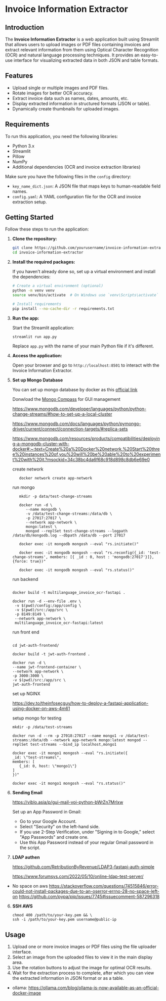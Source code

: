 # Invoice Information Extractor

## Introduction

The **Invoice Information Extractor** is a web application built using Streamlit that allows users to upload images or PDF files containing invoices and extract relevant information from them using Optical Character Recognition (OCR) and natural language processing techniques. It provides an easy-to-use interface for visualizing extracted data in both JSON and table formats.

## Features

- Upload single or multiple images and PDF files.
- Rotate images for better OCR accuracy.
- Extract invoice data such as names, dates, amounts, etc.
- Display extracted information in structured formats (JSON or table).
- Dynamically create thumbnails for uploaded images.

## Requirements

To run this application, you need the following libraries:

- Python 3.x
- Streamlit
- Pillow
- NumPy
- Additional dependencies (OCR and invoice extraction libraries)


Make sure you have the following files in the `config` directory:

- `key_name_dict.json`: A JSON file that maps keys to human-readable field names.
- `config.yaml`: A YAML configuration file for the OCR and invoice extraction setup.

## Getting Started

Follow these steps to run the application:

1. **Clone the repository:**

   ```bash
   git clone https://github.com/yourusername/invoice-information-extractor.git
   cd invoice-information-extractor
   ```

2. **Install the required packages:**

   If you haven't already done so, set up a virtual environment and install the dependencies:

   ```bash
   # Create a virtual environment (optional)
   python -m venv venv
   source venv/bin/activate  # On Windows use `venv\Scripts\activate`
   
   # Install requirements
   pip install --no-cache-dir -r requirements.txt
   ```

3. **Run the app:**

   Start the Streamlit application:

   ```bash
   streamlit run app.py
   ```
   
   Replace `app.py` with the name of your main Python file if it's different.

4. **Access the application:**

   Open your browser and go to `http://localhost:8501` to interact with the Invoice Information Extractor.

5. **Set up Mongo Database**

   You can set up mongo database by docker as this [official link](https://www.mongodb.com/docs/manual/tutorial/install-mongodb-community-with-docker/?msockid=12d1fdc9a4da62680b18e9ffa5036390)

   Donwload the [Mongo Compass](https://www.mongodb.com/try/download/compass) for GUI management

   https://www.mongodb.com/developer/languages/python/python-change-streams/#how-to-set-up-a-local-cluster

   https://www.mongodb.com/docs/languages/python/pymongo-driver/current/connect/connection-targets/#replica-sets

   https://www.mongodb.com/resources/products/compatibilities/deploying-a-mongodb-cluster-with-docker#:~:text=Create%20a%20Docker%20network.%20Start%20three%20instances%20of,you%20will%20be%20able%20to%20experiment%20with%20it.?msockid=34c38bc4da6f68c918d898c8db6e69e0

   create network
   ```shell
      docker network create app-network
   ```

   run mongo
   ```shell
      mkdir -p data/test-change-streams

      docker run -d \
         --name mongodb \
         -v /data/test-change-streams:/data/db \
         -p 27017:27017 \
         --network app-network \
         mongo:latest \
         mongod --replSet test-change-streams --logpath /data/db/mongodb.log --dbpath /data/db --port 27017

      docker exec -it mongodb mongosh --eval "rs.initiate()"
      
      docker exec -it mongodb mongosh --eval "rs.reconfig({_id: 'test-change-streams', members: [{ _id : 0, host : 'mongodb:27017'}]}, {force: true})"

      docker exec -it mongodb mongosh --eval "rs.status()"

   ```

   run backend

   ```shell

   docker build -t multilanguage_invoice_ocr-fastapi .

   docker run -d --env-file .env \
    -v $(pwd)/config:/app/config \
    -v $(pwd)/src:/app/src \
    -p 8149:8149 \
    --network app-network \
    multilanguage_invoice_ocr-fastapi:latest
    ```
   run front end
   ```shell

   cd jwt-auth-frontend/

   docker build -t jwt-auth-frontend .
   
   docker run -d \
   --name jwt-frontend-container \
   --network app-network \
   -p 3000:3000 \
   -v $(pwd)/src:/app/src \
   jwt-auth-frontend

   ```
   set up NGINX
   
   https://dev.to/theinfosecguy/how-to-deploy-a-fastapi-application-using-docker-on-aws-4m61

   setup mongo for testing
   ```shell
   mkdir -p /data/test-streams
   
   docker run -d --rm -p 27018:27017 --name mongo1 -v /data/test-streams:/data/db --network app-network mongo:latest mongod --replSet test-streams --bind_ip localhost,mongo1

   docker exec -it mongo1 mongosh --eval "rs.initiate({
   _id: \"test-streams\",
   members: [
      {_id: 0, host: \"mongo1\"}
   ]
   })"

   docker exec -it mongo1 mongosh --eval "rs.status()"
   ```

5. **Sending Email**

   https://viblo.asia/p/gui-mail-voi-python-bWrZn7Mrlxw

   Set up an App Password in Gmail:

   - Go to your Google Account.
   - Select "Security" on the left-hand side.
   - If you use 2-Step Verification, under "Signing in to Google," select "App Passwords" and create one.
   - Use this App Password instead of your regular Gmail password in the script.

6. **LDAP authen**
   
   https://github.com/RetributionByRevenue/LDAP3-fastapi-auth-simple
   
   https://www.forumsys.com/2022/05/10/online-ldap-test-server/

- No space on aws
https://stackoverflow.com/questions/74515846/error-could-not-install-packages-due-to-an-oserror-errno-28-no-space-left-on
https://github.com/pypa/pip/issues/7745#issuecomment-587296318

6. **SSH AWS**

   ```shell
   chmod 400 /path/to/your-key.pem && \
   ssh -i /path/to/your-key.pem username@public-ip
   ```

## Usage

1. Upload one or more invoice images or PDF files using the file uploader interface.
2. Select an image from the uploaded files to view it in the main display area.
3. Use the rotation buttons to adjust the image for optimal OCR results.
4. Wait for the extraction process to complete, after which you can view the extracted information in JSON format or as a table.

- ollama: https://ollama.com/blog/ollama-is-now-available-as-an-official-docker-image

